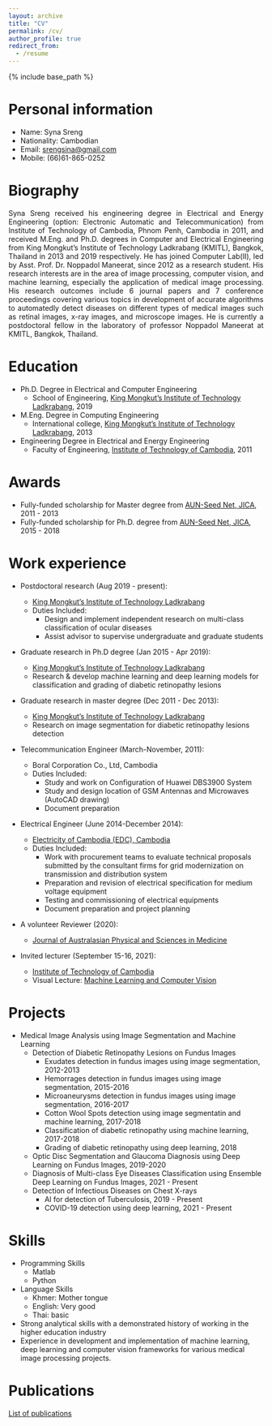 ```yaml
---
layout: archive
title: "CV"
permalink: /cv/
author_profile: true
redirect_from:
  - /resume
---
```


{% include base_path %}

Personal information 
======
* Name: Syna Sreng
* Nationality: Cambodian
* Email: srengsina@gmail.com
* Mobile: (66)61-865-0252

Biography
======
<p align="justify">Syna Sreng received his engineering degree in Electrical and Energy Engineering (option: Electronic Automatic and Telecommunication) from Institute of Technology of Cambodia, Phnom Penh, Cambodia in 2011, and received M.Eng. and Ph.D. degrees in Computer and Electrical Engineering from King Mongkut’s Institute of Technology Ladkrabang (KMITL), Bangkok, Thailand in 2013 and 2019 respectively. He has joined Computer Lab(II), led by Asst. Prof. Dr. Noppadol Maneerat, since 2012 as a research student. His research interests are in the area of image processing, computer vision, and machine learning, especially the application of medical image processing. His research outcomes include 6 journal papers and 7 conference proceedings covering various topics in development of accurate algorithms to automatedly detect diseases on different types of medical images such as retinal images, x-ray images, and microscope images. He is currently a postdoctoral fellow in the laboratory of professor Noppadol Maneerat at KMITL, Bangkok, Thailand.</p>

Education
======

* Ph.D. Degree in Electrical and Computer Engineering 
  * School of Engineering, [King Mongkut’s Institute of Technology Ladkrabang](https://www.kmitl.ac.th/), 2019 
* M.Eng. Degree in Computing Engineering
  * International college, [King Mongkut’s Institute of Technology Ladkrabang](https://www.kmitl.ac.th/), 2013
* Engineering Degree in Electrical and Energy Engineering
  * Faculty of Engineering, [Institute of Technology of Cambodia](https://www.itc.edu.kh/), 2011

Awards
======
* Fully-funded scholarship for Master degree from [AUN-Seed Net, JICA](https://seed-net.org/), 2011 - 2013          
* Fully-funded scholarship for Ph.D. degree from [AUN-Seed Net, JICA](https://seed-net.org/), 2015 - 2018

Work experience
======
* Postdoctoral research (Aug 2019 - present):
  * [King Mongkut’s Institute of Technology Ladkrabang](https://www.kmitl.ac.th/)
  * Duties Included: 
    * Design and implement independent research on multi-class classification of ocular diseases
    * Assist advisor to supervise undergraduate and graduate students 
  
* Graduate research in Ph.D degree (Jan 2015 - Apr 2019):
  * [King Mongkut’s Institute of Technology Ladkrabang](https://www.kmitl.ac.th/)
  * Research & develop machine learning and deep learning models for classification and grading of diabetic retinopathy lesions  

* Graduate research in master degree (Dec 2011 - Dec 2013):
  * [King Mongkut’s Institute of Technology Ladkrabang](https://www.kmitl.ac.th/)
  * Research on image segmentation for diabetic retinopathy lesions detection   

* Telecommunication Engineer (March-November, 2011):
  * Boral Corporation Co., Ltd, Cambodia 
  * Duties Included:
    * Study and work on Configuration of Huawei DBS3900 System 
    * Study and design location of GSM Antennas and Microwaves (AutoCAD drawing)  
    * Document preparation 
  
* Electrical Engineer (June 2014-December 2014):
  * [Electricity of Cambodia (EDC), Cambodia](https://www.edc.com.kh/)
  * Duties Included:
    * Work with procurement teams to evaluate technical proposals submitted by the consultant firms for grid modernization on transmission and distribution system   
    * Preparation and revision of electrical specification for medium voltage equipment  
    * Testing and commissioning of electrical equipments 
    * Document preparation and project planning

* A volunteer Reviewer (2020):
  * [Journal of Australasian Physical and Sciences in Medicine](https://portal.issn.org/resource/ISSN/0158-9938)

* Invited lecturer (September 15-16, 2021):
  * [Institute of Technology of Cambodia](https://www.itc.edu.kh/)
  * Visual Lecture: [Machine Learning and Computer Vision](https://synasreng.github.io/teaching/)

Projects
======
* Medical Image Analysis using Image Segmentation and Machine Learning
  * Detection of Diabetic Retinopathy Lesions on Fundus Images
    * Exudates detection in fundus images using image segmentation, 2012-2013
    * Hemorrages detection in fundus images using image segmentation, 2015-2016
    * Microaneurysms detection in fundus images using image segmentation, 2016-2017
    * Cotton Wool Spots detection using image segmentatin and machine learning, 2017-2018
    * Classification of diabetic retinopathy using machine learning, 2017-2018
    * Grading of diabetic retinopathy using deep learning, 2018
  * Optic Disc Segmentation and Glaucoma Diagnosis using Deep Learning on Fundus Images, 2019-2020
  * Diagnosis of Multi-class Eye Diseases Classification using Ensemble Deep Learning on Fundus Images, 2021 - Present
  * Detection of Infectious Diseases on Chest X-rays
    * AI for detection of Tuberculosis, 2019 - Present
    * COVID-19 detection using deep learning, 2021 - Present

Skills
======
* Programming Skills
  * Matlab
  * Python
* Language Skills
  * Khmer: Mother tongue
  * English: Very good
  * Thai: basic 
* Strong analytical skills with a demonstrated history of working in the higher education industry 
* Experience in development and implementation of machine learning, deep learning and computer vision frameworks for various medical image processing projects. 

Publications
======
  [List of publications](https://synasreng.github.io/publications/) 
  
